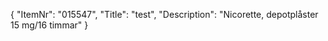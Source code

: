 {
  "ItemNr": "015547",
  "Title": "test",
  "Description": "Nicorette, depotplåster 15 mg/16 timmar"
}